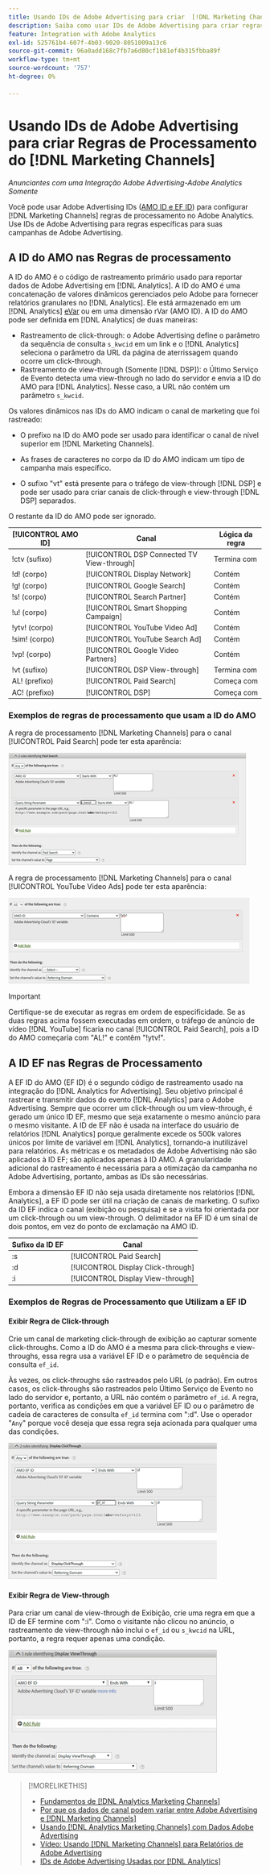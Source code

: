 ```yaml
---
title: Usando IDs de Adobe Advertising para criar  [!DNL Marketing Channels] Regras
description: Saiba como usar IDs de Adobe Advertising para criar regras de processamento para  [!DNL Analytics Marketing Channels].
feature: Integration with Adobe Analytics
exl-id: 525761b4-607f-4b03-9020-8051009a13c6
source-git-commit: 96a0add168c7fb7a6d80cf1b81ef4b315fbba89f
workflow-type: tm+mt
source-wordcount: '757'
ht-degree: 0%

---
```


# Usando IDs de Adobe Advertising para criar Regras de Processamento do [!DNL Marketing Channels]

*Anunciantes com uma Integração Adobe Advertising-Adobe Analytics Somente*

Você pode usar Adobe Advertising IDs ([AMO ID e EF ID](../ids.md)) para configurar [!DNL Marketing Channels] regras de processamento no Adobe Analytics. Use IDs de Adobe Advertising para regras específicas para suas campanhas de Adobe Advertising.

## A ID do AMO nas Regras de processamento

A ID do AMO é o código de rastreamento primário usado para reportar dados de Adobe Advertising em [!DNL Analytics]. A ID do AMO é uma concatenação de valores dinâmicos gerenciados pelo Adobe para fornecer relatórios granulares no [!DNL Analytics]. Ele está armazenado em um [!DNL Analytics] [eVar](https://experienceleague.adobe.com/docs/analytics/components/dimensions/evar.html?lang=pt-BR) ou em uma dimensão rVar (AMO ID). A ID do AMO pode ser definida em [!DNL Analytics] de duas maneiras:

* Rastreamento de click-through: o Adobe Advertising define o parâmetro da sequência de consulta `s_kwcid` em um link e o [!DNL Analytics] seleciona o parâmetro da URL da página de aterrissagem quando ocorre um click-through.
* Rastreamento de view-through (Somente [!DNL DSP]): o Último Serviço de Evento detecta uma view-through no lado do servidor e envia a ID do AMO para [!DNL Analytics]. Nesse caso, a URL não contém um parâmetro `s_kwcid`.

Os valores dinâmicos nas IDs do AMO indicam o canal de marketing que foi rastreado:

* O prefixo na ID do AMO pode ser usado para identificar o canal de nível superior em [!DNL Marketing Channels].

* As frases de caracteres no corpo da ID do AMO indicam um tipo de campanha mais específico.

* O sufixo &quot;vt&quot; está presente para o tráfego de view-through [!DNL DSP] e pode ser usado para criar canais de click-through e view-through [!DNL DSP] separados.

O restante da ID do AMO pode ser ignorado.

| [!UICONTROL AMO ID] | Canal | Lógica da regra |
|--------|---------|--------------------|
| !ctv (sufixo) | [!UICONTROL DSP Connected TV View-through] | Termina com |
| !d! (corpo) | [!UICONTROL Display Network] | Contém |
| !g! (corpo) | [!UICONTROL Google Search] | Contém |
| !s! (corpo) | [!UICONTROL Search Partner] | Contém |
| !u! (corpo) | [!UICONTROL Smart Shopping Campaign] | Contém |
| !ytv! (corpo) | [!UICONTROL YouTube Video Ad] | Contém |
| !sim! (corpo) | [!UICONTROL YouTube Search Ad] | Contém |
| !vp! (corpo) | [!UICONTROL Google Video Partners] | Contém |
| !vt (sufixo) | [!UICONTROL DSP View-through] | Termina com |
| AL! (prefixo) | [!UICONTROL Paid Search] | Começa com |
| AC! (prefixo) | [!UICONTROL DSP] | Começa com |

### Exemplos de regras de processamento que usam a ID do AMO

A regra de processamento [!DNL Marketing Channels] para o canal [!UICONTROL Paid Search] pode ter esta aparência:

![Exemplo de uma regra [!UICONTROL Paid Search]](/help/integrations/assets/a4adc-mc-rule-paidsearch.png)

A regra de processamento [!DNL Marketing Channels] para o canal [!UICONTROL YouTube Video Ads] pode ter esta aparência:

![Exemplo de uma regra [!UICONTROL YouTube Video Ads]](/help/integrations/assets/a4adc-mc-rule-youtube-video.png)

>[!IMPORTANT]
>
> Certifique-se de executar as regras em ordem de especificidade. Se as duas regras acima fossem executadas em ordem, o tráfego de anúncio de vídeo [!DNL YouTube] ficaria no canal [!UICONTROL Paid Search], pois a ID do AMO começaria com &quot;AL!&quot; e contêm &quot;!ytv!&quot;.

## A ID EF nas Regras de Processamento

A EF ID do AMO (EF ID) é o segundo código de rastreamento usado na integração do [!DNL Analytics for Advertising]. Seu objetivo principal é rastrear e transmitir dados do evento [!DNL Analytics] para o Adobe Advertising. Sempre que ocorrer um click-through ou um view-through, é gerado um único ID EF, mesmo que seja exatamente o mesmo anúncio para o mesmo visitante. A ID de EF não é usada na interface do usuário de relatórios [!DNL Analytics] porque geralmente excede os 500k valores únicos por limite de variável em [!DNL Analytics], tornando-a inutilizável para relatórios. As métricas e os metadados de Adobe Advertising não são aplicados à ID EF; são aplicados apenas à ID AMO. A granularidade adicional do rastreamento é necessária para a otimização da campanha no Adobe Advertising, portanto, ambas as IDs são necessárias.

Embora a dimensão EF ID não seja usada diretamente nos relatórios [!DNL Analytics], a EF ID pode ser útil na criação de canais de marketing. O sufixo da ID EF indica o canal (exibição ou pesquisa) e se a visita foi orientada por um click-through ou um view-through. O delimitador na EF ID é um sinal de dois pontos, em vez do ponto de exclamação na AMO ID.

| Sufixo da ID EF | Canal |
|-------|---------|
| :s | [!UICONTROL Paid Search] |
| :d | [!UICONTROL Display Click-through] |
| :i | [!UICONTROL Display View-through] |

### Exemplos de Regras de Processamento que Utilizam a EF ID

#### Exibir Regra de Click-through

Crie um canal de marketing click-through de exibição ao capturar somente click-throughs. Como a ID do AMO é a mesma para click-throughs e view-throughs, essa regra usa a variável EF ID e o parâmetro de sequência de consulta `ef_id`.

Às vezes, os click-throughs são rastreados pelo URL (o padrão). Em outros casos, os click-throughs são rastreados pelo Último Serviço de Evento no lado do servidor e, portanto, a URL não contém o parâmetro `ef_id`. A regra, portanto, verifica as condições em que a variável EF ID ou o parâmetro de cadeia de caracteres de consulta `ef_id` termina com &quot;:d&quot;. Use o operador &quot;`Any`&quot; porque você deseja que essa regra seja acionada para qualquer uma das condições.

![Exemplo de uma regra de click-through de exibição](/help/integrations/assets/a4adc-mc-rule-display-ct.png)

#### Exibir Regra de View-through

Para criar um canal de view-through de Exibição, crie uma regra em que a ID de EF termine com &quot;:i&quot;. Como o visitante não clicou no anúncio, o rastreamento de view-through não inclui o `ef_id` ou `s_kwcid` na URL, portanto, a regra requer apenas uma condição.

![Exemplo de uma regra de view-through de exibição](/help/integrations/assets/a4adc-mc-rule-display-vt.png)

>[!MORELIKETHIS]
>
>* [Fundamentos de [!DNL Analytics Marketing Channels]](mc-overview.md)
>* [Por que os dados de canal podem variar entre Adobe Advertising e  [!DNL Marketing Channels]](mc-data-variances.md)
>* [Usando [!DNL Analytics Marketing Channels] com Dados Adobe Advertising](mc-ac-data.md)
>* [Vídeo: Usando [!DNL Marketing Channels] para Relatórios de Adobe Advertising](https://experienceleague.adobe.com/docs/advertising-learn/tutorials/analytics/analytics-reporting-a4adc.html?lang=pt-BR)
>* [IDs de Adobe Advertising Usadas por [!DNL Analytics]](/help/integrations/analytics/ids.md)
